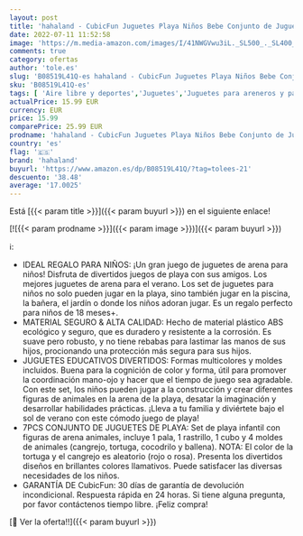 ```yaml
---
layout: post
title: 'hahaland - CubicFun Juguetes Playa Niños Bebe Conjunto de Juguetes Arena para la Playa Moldes de Animales Set Playa Juguetes Bañera Agua  Juguetes de Baño y Nieve 7 Piezas'
date: 2022-07-11 11:52:58
image: 'https://m.media-amazon.com/images/I/41NWGVwu3iL._SL500_._SL400_.jpg'
comments: true
category: ofertas
author: 'tole.es'
slug: 'B08519L41Q-es hahaland - CubicFun Juguetes Playa Niños Bebe Conjunto de...'
sku: 'B08519L41Q-es'
tags: [ 'Aire libre y deportes','Juguetes','Juguetes para areneros y para la playa','Juguetes para la arena y para la playa','Juguetes y juegos','bebe','hahaland','🇪🇸', ]
actualPrice: 15.99 EUR
currency: EUR
price: 15.99
comparePrice: 25.99 EUR
prodname: 'hahaland - CubicFun Juguetes Playa Niños Bebe Conjunto de Juguetes Arena para la Playa Moldes de Animales Set Playa Juguetes Bañera Agua  Juguetes de Baño y Nieve 7 Piezas'
country: 'es'
flag: '🇪🇸'
brand: 'hahaland'
buyurl: 'https://www.amazon.es/dp/B08519L41Q/?tag=tolees-21'
descuento: '38.48'
average: '17.0025'
---
```


Está [{{< param title >}}]({{< param buyurl >}}) en el siguiente enlace!

[![{{< param prodname >}}]({{< param image >}})]({{< param buyurl >}})

ℹ️:

- IDEAL REGALO PARA NIÑOS: ¡Un gran juego de juguetes de arena para niños! Disfruta de divertidos juegos de playa con sus amigos. Los mejores juguetes de arena para el verano. Los set de juguetes para niños no solo pueden jugar en la playa, sino también jugar en la piscina, la bañera, el jardín o donde los niños adoran jugar. Es un regalo perfecto para niños de 18 meses+.
- MATERIAL SEGURO & ALTA CALIDAD: Hecho de material plástico ABS ecológico y seguro, que es duradero y resistente a la corrosión. Es suave pero robusto, y no tiene rebabas para lastimar las manos de sus hijos, procionando una protección más segura para sus hijos.
- JUGUETES EDUCATIVOS DIVERTIDOS: Formas multicolores y moldes incluidos. Buena para la cognición de color y forma, útil para promover la coordinación mano-ojo y hacer que el tiempo de juego sea agradable. Con este set, los niños pueden jugar a la construcción y crear diferentes figuras de animales en la arena de la playa, desatar la imaginación y desarrollar habilidades prácticas. ¡Lleva a tu familia y diviértete bajo el sol de verano con este cómodo juego de playa!
- 7PCS CONJUNTO DE JUGUETES DE PLAYA: Set de playa infantil con figuras de arena animales, incluye 1 pala, 1 rastrillo, 1 cubo y 4 moldes de animales (cangrejo, tortuga, cocodrilo y ballena). NOTA: El color de la tortuga y el cangrejo es aleatorio (rojo o rosa). Presenta los divertidos diseños en brillantes colores llamativos. Puede satisfacer las diversas necesidades de los niños.
- GARANTÍA DE CubicFun: 30 días de garantía de devolución incondicional. Respuesta rápida en 24 horas. Si tiene alguna pregunta, por favor contáctenos tiempo libre. ¡Feliz compra!

[🛒 Ver la oferta!!]({{< param buyurl >}})
